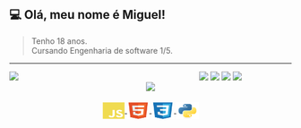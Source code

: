  
## 💻 Olá, meu nome é <strong>Miguel!</strong>

> Tenho 18 anos. <br> Cursando Engenharia de software 1/5. 

----


<img align="left"  width="250"  src="https://www.imagensanimadas.com/data/media/56/computador-imagem-animada-0078.gif" />
 


<div align="center"> 
  <a href="https://www.instagram.com/miguelvrss/" target="_blank"><img src="https://img.shields.io/badge/-Instagram-%23E4405F?style=for-the-badge&logo=instagram&logoColor=white" target="_blank"></a>
 <a href="https://discord.gg/#4528" target="_blank"><img src="https://img.shields.io/badge/Discord-7289DA?style=for-the-badge&logo=discord&logoColor=white" target="_blank"></a> 
  <a href = "mailto:miguelvrsspfc@gmail.com"><img src="https://img.shields.io/badge/-Gmail-%23333?style=for-the-badge&logo=gmail&logoColor=white" target="_blank"></a>
  <a href="https://www.linkedin.com/in/miguel-ver%C3%ADssimo-9a97a9209/" target="_blank"><img src="https://img.shields.io/badge/-LinkedIn-%230077B5?style=for-the-badge&logo=linkedin&logoColor=white" target="_blank"></a> 
  
  
 
 
</div>

<div align="center">
  <a href="https://github.com/miguel-vr">
  <img height="173em"  src="https://github-readme-stats.vercel.app/api?username=miguel-vr&show_icons=true&theme=dark&include_all_commits=true&count_private=true"/>
  
</div>
<div  align="center" style="display: inline_block"><br>
  <img align="center" alt="Rafa-Js" height="30" width="40" src="https://raw.githubusercontent.com/devicons/devicon/master/icons/javascript/javascript-plain.svg">
  <img align="center" alt="Rafa-HTML" height="30" width="40" src="https://raw.githubusercontent.com/devicons/devicon/master/icons/html5/html5-original.svg">
  <img align="center" alt="Rafa-CSS" height="30" width="40" src="https://raw.githubusercontent.com/devicons/devicon/master/icons/css3/css3-original.svg">
  <img align="center" alt="Rafa-Python" height="30" width="40"  src="https://raw.githubusercontent.com/devicons/devicon/master/icons/python/python-original.svg">

 
  
